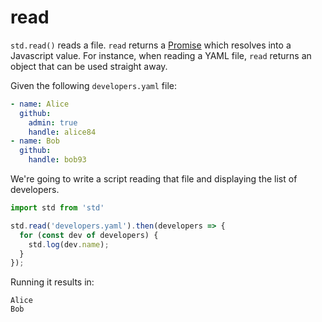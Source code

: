 # read

`std.read()` reads a file. `read` returns a [Promise][promise] which resolves
into a Javascript value. For instance, when reading a YAML file, `read`
returns an object that can be used straight away.

Given the following `developers.yaml` file:

```yaml
- name: Alice
  github:
    admin: true
    handle: alice84
- name: Bob
  github:
    handle: bob93
```

We're going to write a script reading that file and displaying the list of
developers.

```js
import std from 'std'

std.read('developers.yaml').then(developers => {
  for (const dev of developers) {
    std.log(dev.name);
  }
});
```

Running it results in:

```console
Alice
Bob
```

[promise]: https://developer.mozilla.org/en-US/docs/Web/JavaScript/Reference/Global_Objects/Promise
[service]: https://kubernetes.io/docs/concepts/services-networking/service/
